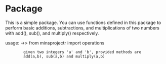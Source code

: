 #  Package

This is a simple  package. You can use functions defined in this package
to perform basic additions, subtractions, and multiplications of two numbers
with add(), sub(), and multiply() respectively. 

usage: ->>
            from minsprojectr import operations
        
            given two integers 'a' and 'b', provided methods are
            add(a,b), sub(a,b) and multiply(a,b)